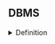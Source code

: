 
## DBMS

<details>
<summary>Definition</summary>
 <br/>
  Database is a storage unit which is used to store large amount of data.

</details>
